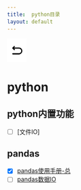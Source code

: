 ```yaml
---
title:  python目录
layout: default
---
```

[![返回](/assets/images/back.png)](../../../../)
# python

## python内置功能

- [ ] [文件IO]

## pandas

- [x] [pandas使用手册-总](../../../../2022/06/02/PandasNote.html)
- [ ] [pandas数据IO](../../../../2022/07/04/Pandas_IO.html)